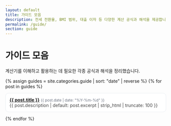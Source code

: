 ```yaml
---
layout: default
title: 가이드 모음
description: 전세 전환율, BMI 범위, 대출 이자 등 다양한 계산 공식과 해석을 제공합니다.
permalink: /guide/
section: guide
---
```


# 가이드 모음

<p class="muted">계산기를 이해하고 활용하는 데 필요한 각종 공식과 해석을 정리했습니다.</p>

<ul class="guide-list">
  {% assign guides = site.categories.guide | sort: "date" | reverse %}
  {% for post in guides %}
    <li>
      <a href="{{ post.url }}">{{ post.title }}</a>
      <small style="color:#6b7280">{{ post.date | date: "%Y-%m-%d" }}</small><br>
      <span style="color:#444">{{ post.description | default: post.excerpt | strip_html | truncate: 100 }}</span>
    </li>
  {% endfor %}
</ul>

<style>
.guide-list{ list-style:none; padding:0; margin:0; display:grid; gap:12px }
.guide-list li{ padding:12px; border:1px solid #e6ebf0; border-radius:10px; background:#fff; }
.guide-list a{ font-weight:700; }
</style>
